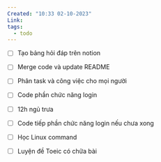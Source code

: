 ```yaml
---
Created: "10:33 02-10-2023"
Link: 
tags:
  - todo
---
```



- [ ] Tạo bảng hỏi đáp trên notion
- [ ] Merge code và update README
- [ ] Phân task và công việc cho mọi người
- [ ]  Code phần chức năng login
- [ ] 12h ngủ trưa
- [ ] Code tiếp phần chức năng login nếu chưa xong
- [ ]  Học Linux command
- [ ] Luyện đề Toeic có chữa bài 



